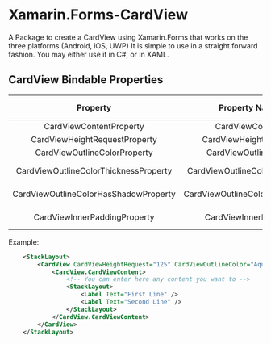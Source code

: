 # Xamarin.Forms-CardView
A Package to create a CardView using Xamarin.Forms that works on the three platforms (Android, iOS, UWP)
It is simple to use in a straight forward fashion.
You may either use it in C#, or in XAML.  

## CardView Bindable Properties

| Property                              | Property Name                 | Property Type   | Usage           | Default Value   |
| :-------------:                       | :-------------:               | :-------------: | :-------------: | :-------------: |
| CardViewContentProperty               | CardViewContent               | View            | CardViewContent | None            |
| CardViewHeightRequestProperty         | CardViewHeightRequest         | double          | Height Request  | 300.0           |
| CardViewOutlineColorProperty          | CardViewOutlineColor          | Color           | Outline Color   | Transparent     |
| CardViewOutlineColorThicknessProperty | CardViewOutlineColorThickness | Thickness       | OutlineColor Thickness   | 0.5    |
| CardViewOutlineColorHasShadowProperty | CardViewOutlineColorHasShadow | bool            | Shadow With OutlineColor | false  |
| CardViewInnerPaddingProperty          | CardViewInnerPadding          | Thickness       | Padding inside CardView  |  0     |

Example:  
```xml
    <StackLayout>
        <CardView CardViewHeightRequest="125" CardViewOutlineColor="Aqua" CardViewOutlineColorThickness="5">
            <CardView.CardViewContent>
                <!-- You can enter here any content you want to -->
                <StackLayout>
                    <Label Text="First Line" />
                    <Label Text="Second Line" />
                </StackLayout>
            </CardView.CardViewContent>
        </CardView>
    </StackLayout>
```
